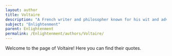 ```yaml
---
layout: author
title: Voltaire
description: "A French writer and philosopher known for his wit and advocacy of civil liberties, Voltaire criticized religious intolerance and used satire to communicate Enlightenment ideals."
subject: "Enlightenment"
parent: Enlightenment
permalink: /Enlightenment/authors/Voltaire/
---
```


Welcome to the page of Voltaire! Here you can find their quotes.
